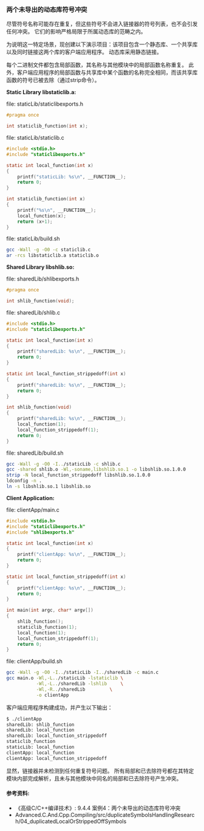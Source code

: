 ### 两个未导出的动态库符号冲突

尽管符号名称可能存在重复，但这些符号不会进入链接器的符号列表，也不会引发任何冲突。
它们的影响严格局限于所属动态库的范畴之内。

为说明这一特定场景，现创建以下演示项目：该项目包含一个静态库、一个共享库以及同时链接这两个库的客户端应用程序。
动态库采用静态链接。

每个二进制文件都包含局部函数，其名称与其他模块中的局部函数名称重复。
此外，客户端应用程序的局部函数与共享库中某个函数的名称完全相同，而该共享库函数的符号已被去除（通过strip命令）。

**Static Library libstaticlib.a:**

file: staticLib/staticlibexports.h
```c
#pragma once

int staticlib_function(int x);
```

file: staticLib/staticlib.c
```c
#include <stdio.h>
#include "staticlibexports.h"

static int local_function(int x)
{
    printf("staticLib: %s\n", __FUNCTION__);
    return 0;	
}

int staticlib_function(int x)
{
    printf("%s\n", __FUNCTION__);
    local_function(x);
    return (x+1);
}

```

file: staticLib/build.sh
```bash
gcc -Wall -g -O0 -c staticlib.c 
ar -rcs libstaticlib.a staticlib.o
```

**Shared Library libshlib.so:**

file: sharedLib/shlibexports.h
```c
#pragma once

int shlib_function(void);
```

file: sharedLib/shlib.c
```c
#include <stdio.h>
#include "staticlibexports.h"

static int local_function(int x)
{
    printf("sharedLib: %s\n", __FUNCTION__);
    return 0;
}

static int local_function_strippedoff(int x)
{
	printf("sharedLib: %s\n", __FUNCTION__);
	return 0;
}

int shlib_function(void)
{
	printf("sharedLib: %s\n", __FUNCTION__);
	local_function(1);
	local_function_strippedoff(1);
    return 0;
}
```

file: sharedLib/build.sh
```bash
gcc -Wall -g -O0 -I../staticLib -c shlib.c 
gcc -shared shlib.o -Wl,-soname,libshlib.so.1 -o libshlib.so.1.0.0
strip -N local_function_strippedoff libshlib.so.1.0.0
ldconfig -n .
ln -s libshlib.so.1 libshlib.so
```

**Client Application:**

file: clientApp/main.c
```c
#include <stdio.h>
#include "staticlibexports.h"
#include "shlibexports.h"

static int local_function(int x)
{
    printf("clientApp: %s\n", __FUNCTION__);
    return 0;	
}

static int local_function_strippedoff(int x)
{
    printf("clientApp: %s\n", __FUNCTION__);
    return 0;		
}

int main(int argc, char* argv[])
{
    shlib_function();
    staticlib_function(1);
    local_function(1);
    local_function_strippedoff(1);
    return 0;
}
```

file: clientApp/build.sh
```bash
gcc -Wall -g -O0 -I../staticLib -I../sharedLib -c main.c
gcc main.o -Wl,-L../staticLib -lstaticlib \
           -Wl,-L../sharedLib -lshlib     \
           -Wl,-R../sharedLib         \
           -o clientApp
```

客户端应用程序构建成功，并产生以下输出：

```bash
$ ./clientApp
sharedLib: shlib_function
sharedLib: local_function
sharedLib: local_function_strippedoff
staticlib_function
staticLib: local_function
clientApp: local_function
clientApp: local_function_strippedoff
```

显然，链接器并未检测到任何重复符号问题。
所有局部和已去除符号都在其特定模块内部完成解析，且未与其他模块中同名的局部和已去除符号产生冲突。


#### 参考资料:
- 《高级C/C++编译技术》: 9.4.4 案例4：两个未导出的动态库符号冲突
- Advanced.C.And.Cpp.Compiling/src/duplicateSymbolsHandlingResearch/04_duplicatedLocalOrStrippedOffSymbols

